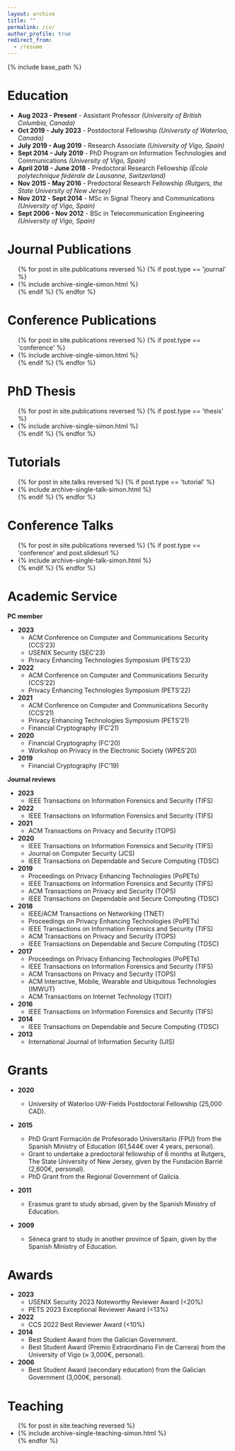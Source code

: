 ```yaml
---
layout: archive
title: ""
permalink: /cv/
author_profile: true
redirect_from:
  - /resume
---
```


{% include base_path %}

Education
======
* **Aug 2023 - Present** - Assistant Professor *(University of British Columbia, Canada)*
* **Oct 2019 - July 2023** - Postdoctoral Fellowship *(University of Waterloo, Canada)*
* **July 2019 - Aug 2019** - Research Associate *(University of Vigo, Spain)*
* **Sept 2014 - July 2019** - PhD Program on Information Technologies and Communications *(University of Vigo, Spain)*
* **April 2018 - June 2018** - Predoctoral Research Fellowship *(École polytechnique fédérale de Lausanne, Switzerland)*
* **Nov 2015 - May 2016** - Predoctoral Research Fellowship *(Rutgers, the State University of New Jersey)*
* **Nov 2012 - Sept 2014** - MSc in Signal Theory and Communications *(University of Vigo, Spain)*
* **Sept 2006 - Nov 2012** - BSc in Telecommunication Engineering *(University of Vigo, Spain)*


Journal Publications
======
  <ul>{% for post in site.publications reversed %}
    {% if post.type == 'journal' %}
      <li>{% include archive-single-simon.html %}</li>
    {% endif %}
  {% endfor %}</ul>

Conference Publications
======
  <ul>{% for post in site.publications reversed %}
    {% if post.type == 'conference' %}
      <li>{% include archive-single-simon.html %}</li>
    {% endif %}
  {% endfor %}</ul>

PhD Thesis
======
<ul>{% for post in site.publications reversed %}
  {% if post.type == 'thesis' %}
    <li>{% include archive-single-simon.html %}</li>
  {% endif %}
{% endfor %}</ul>

Tutorials
======
  <ul>{% for post in site.talks reversed %}
    {% if post.type == 'tutorial' %}
      <li>{% include archive-single-talk-simon.html %}</li>
    {% endif %}
  {% endfor %}</ul>

Conference Talks
======
<ul>{% for post in site.publications reversed %}
  {% if post.type == 'conference' and post.slidesurl %}
    <li>{% include archive-single-talk-simon.html %}</li>
  {% endif %}
{% endfor %}</ul>


Academic Service
======
**PC member**
* **2023**
  * ACM Conference on Computer and Communications Security (CCS’23)
  * USENIX Security (SEC’23)
  * Privacy Enhancing Technologies Symposium (PETS’23)
* **2022**
  * ACM Conference on Computer and Communications Security (CCS’22)
  * Privacy Enhancing Technologies Symposium (PETS’22)
* **2021**
  * ACM Conference on Computer and Communications Security (CCS’21)
  * Privacy Enhancing Technologies Symposium (PETS’21)
  * Financial Cryptography (FC’21)
* **2020**
  * Financial Cryptography (FC’20)
  * Workshop on Privacy in the Electronic Society (WPES’20)
* **2019**
  * Financial Cryptography (FC’19)

**Journal reviews**
* **2023**
  * IEEE Transactions on Information Forensics and Security (TIFS)
* **2022**
  * IEEE Transactions on Information Forensics and Security (TIFS)
* **2021** 
  * ACM Transactions on Privacy and Security (TOPS)
* **2020** 
  * IEEE Transactions on Information Forensics and Security (TIFS)
  * Journal on Computer Security (JCS)
  * IEEE Transactions on Dependable and Secure Computing (TDSC)
* **2019**
  * Proceedings on Privacy Enhancing Technologies (PoPETs)
  * IEEE Transactions on Information Forensics and Security (TIFS)
  * ACM Transactions on Privacy and Security (TOPS)
  * IEEE Transactions on Dependable and Secure Computing (TDSC)
* **2018**
  * IEEE/ACM Transactions on Networking (TNET)
  * Proceedings on Privacy Enhancing Technologies (PoPETs)
  * IEEE Transactions on Information Forensics and Security (TIFS)
  * ACM Transactions on Privacy and Security (TOPS)
  * IEEE Transactions on Dependable and Secure Computing (TDSC)
* **2017**
  * Proceedings on Privacy Enhancing Technologies (PoPETs)
  * IEEE Transactions on Information Forensics and Security (TIFS)
  * ACM Transactions on Privacy and Security (TOPS)
  * ACM Interactive, Mobile, Wearable and Ubiquitous Technologies (IMWUT)
  * ACM Transactions on Internet Technology (TOIT)
* **2016**
  * IEEE Transactions on Information Forensics and Security (TIFS)
* **2014**
  * IEEE Transactions on Dependable and Secure Computing (TDSC)
* **2013**
  * International Journal of Information Security (IJIS)



Grants
======
* **2020**
  * University of Waterloo UW-Fields Postdoctoral Fellowship (25,000 CAD).
* **2015**
  * PhD Grant Formación de Profesorado Universitario (FPU) from the Spanish Ministry of Education (61,544€ over 4 years, personal).
  * Grant to undertake a predoctoral fellowship of 6 months at Rutgers, The State University of New Jersey, given by the Fundación Barrié (2,600€, personal).
  * PhD Grant from the Regional Government of Galicia.

* **2011**
  * Erasmus grant to study abroad, given by the Spanish Ministry of Education.
* **2009**
  * Séneca grant to study in another province of Spain, given by the Spanish Ministry of Education.


Awards
======
* **2023**
  * USENIX Security 2023 Noteworthy Reviewer Award (<20%)
  * PETS 2023 Exceptional Reviewer Award (<13%)
* **2022**
  * CCS 2022 Best Reviewer Award (<10%)
* **2014**
  * Best Student Award from the Galician Government.
  * Best Student Award (Premio Extraordinario Fin de Carrera) from the University of Vigo (≈ 3,000€, personal).
* **2006**
  * Best Student Award (secondary education) from the Galician Government (3,000€, personal).

  
Teaching
======
  <ul>{% for post in site.teaching reversed %}
    <li>{% include archive-single-teaching-simon.html %}</li>
  {% endfor %}</ul>
